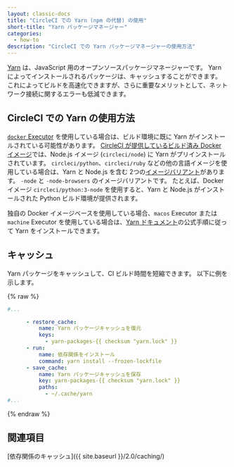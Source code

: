 ```yaml
---
layout: classic-docs
title: "CircleCI での Yarn (npm の代替) の使用"
short-title: "Yarn パッケージマネージャー"
categories:
  - how-to
description: "CircleCI での Yarn パッケージマネージャーの使用方法"
---
```


[Yarn](https://yarnpkg.com/) は、JavaScript 用のオープンソースパッケージマネージャーです。 Yarn によってインストールされるパッケージは、キャッシュすることができます。 これによってビルドを高速化できますが、さらに重要なメリットとして、ネットワーク接続に関するエラーも低減できます。

## CircleCI での Yarn の使用方法

[`docker` Executor](https://circleci.com/docs/ja/2.0/executor-types/#docker-を使用する) を使用している場合は、ビルド環境に既に Yarn がインストールされている可能性があります。 [CircleCI が提供しているビルド済み Docker イメージ](https://circleci.com/docs/ja/2.0/circleci-images/)では、Node.js イメージ (`circleci/node`) に Yarn がプリインストールされています。 `circleci/python`、`circleci/ruby` などの他の言語イメージを使用している場合は、Yarn と Node.js を含む 2つの[イメージバリアント](https://circleci.com/docs/ja/2.0/circleci-images/#言語イメージ)があります。 `-node` と `-node-browsers` のイメージバリアントです。 たとえば、Docker イメージ `circleci/python:3-node` を使用すると、Yarn と Node.js がインストールされた Python ビルド環境が提供されます。

独自の Docker イメージベースを使用している場合、`macos` Executor または `machine` Executor を使用している場合は、[Yarn ドキュメント](https://yarnpkg.com/lang/ja/docs/install/)の公式手順に従って Yarn をインストールできます。

## キャッシュ

Yarn パッケージをキャッシュして、CI ビルド時間を短縮できます。 以下に例を示します。

{% raw %}

```yaml
#...

      - restore_cache:
          name: Yarn パッケージキャッシュを復元
          keys:
            - yarn-packages-{{ checksum "yarn.lock" }}
      - run:
          name: 依存関係をインストール
          command: yarn install --frozen-lockfile
      - save_cache:
          name: Yarn パッケージキャッシュを保存
          key: yarn-packages-{{ checksum "yarn.lock" }}
          paths:
            - ~/.cache/yarn
#...
```

{% endraw %}

## 関連項目

[依存関係のキャッシュ]({{ site.baseurl }}/2.0/caching/)